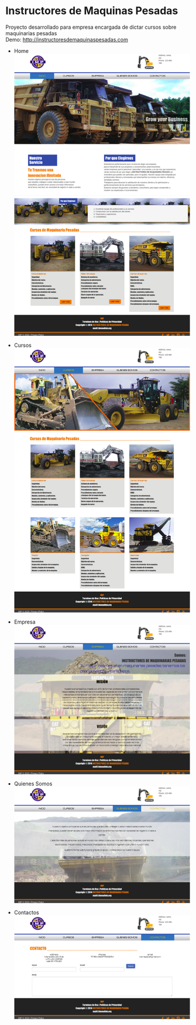 # Instructores de Maquinas Pesadas
Proyecto desarrollado para empresa encargada de dictar cursos sobre maquinarias pesadas<br />
Demo: http://instructoresdemaquinaspesadas.com

- Home
![Alt text](/screenshots/home.png?raw=true "Home")


- Cursos
![Alt text](/screenshots/cursos.png?raw=true "Cursos")


- Empresa
![Alt text](/screenshots/empresa.png?raw=true "Empresa")


- Quienes Somos
![Alt text](/screenshots/quienessomos.png?raw=true "Quienes Somos")

- Contactos
![Alt text](/screenshots/contactos.png?raw=true "Contactos")
